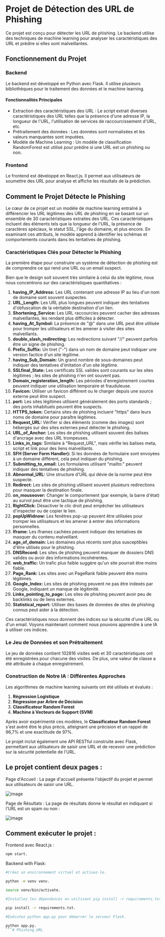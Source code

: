 # Projet de Détection des URL de Phishing

Ce projet est conçu pour détecter les URL de phishing. Le backend utilise des techniques de machine learning pour analyser les caractéristiques des URL et prédire si elles sont malveillantes.

## Fonctionnement du Projet

### Backend

Le backend est développé en Python avec Flask. Il utilise plusieurs bibliothèques pour le traitement des données et le machine learning.

#### Fonctionnalités Principales

- Extraction des caractéristiques des URL : Le script extrait diverses caractéristiques des URL telles que la présence d'une adresse IP, la longueur de l'URL, l'utilisation de services de raccourcissement d'URL, etc.
- Prétraitement des données : Les données sont normalisées et les valeurs manquantes sont imputées.
- Modèle de Machine Learning : Un modèle de classification RandomForest est utilisé pour prédire si une URL est un phishing ou non.

### Frontend

Le frontend est développé en React.js. Il permet aux utilisateurs de soumettre des URL pour analyse et affiche les résultats de la prédiction.

## Comment le Projet Détecte le Phishing

Le cœur de ce projet est un modèle de machine learning entraîné à différencier les URL légitimes des URL de phishing en se basant sur un ensemble de 30 caractéristiques extraites des URL. Ces caractéristiques incluent des éléments tels que la longueur de l'URL, la présence de caractères spéciaux, le statut SSL, l'âge du domaine, et plus encore. En examinant ces attributs, le modèle apprend à identifier les schémas et comportements courants dans les tentatives de phishing.

### Caractéristiques Clés pour Détecter le Phishing

La première étape pour construire un système de détection de phishing est de comprendre ce qui rend une URL ou un email suspect.

Bien que le design soit souvent très similaire à celui du site légitime, nous nous concentrons sur des caractéristiques quantitatives :

1. **having_IP_Address:** Les URL contenant une adresse IP au lieu d'un nom de domaine sont souvent suspectes.
2. **URL_Length:** Les URL plus longues peuvent indiquer des tentatives d'obfuscation de la véritable destination d'un lien.
3. **Shortening_Service:** Les URL raccourcies peuvent cacher des adresses malveillantes, les rendant plus difficiles à détecter.
4. **having_At_Symbol:** La présence de "@" dans une URL peut être utilisée pour tromper les utilisateurs et les amener à visiter des sites malveillants.
5. **double_slash_redirecting:** Les redirections suivant "//" peuvent parfois être un signe de phishing.
6. **Prefix_Suffix:** Un tiret ("-") dans un nom de domaine peut indiquer une version factice d'un site légitime.
7. **having_Sub_Domain:** Un grand nombre de sous-domaines peut indiquer des tentatives d'imitation d'un site légitime.
8. **SSLfinal_State:** Les certificats SSL valides sont courants sur les sites légitimes ; les sites de phishing n'en ont souvent pas.
9. **Domain_registeration_length:** Les périodes d'enregistrement courtes peuvent indiquer une utilisation temporaire et frauduleuse.
10. **Favicon:** Utiliser un favicon différent ou le charger depuis une source externe peut être suspect.
11. **port:** Les sites légitimes utilisent généralement des ports standards ; des ports inhabituels peuvent être suspects.
12. **HTTPS_token:** Certains sites de phishing incluent "https" dans leurs noms de domaine pour paraître légitimes.
13. **Request_URL:** Vérifier si des éléments (comme des images) sont hébergés sur des sites externes peut détecter le phishing.
14. **URL_of_Anchor:** Les sites de phishing utilisent souvent des balises d'ancrage avec des URL trompeuses.
15. **Links_in_tags:** Similaire à "Request_URL", mais vérifie les balises meta, script et link pour des liens malveillants.
16. **SFH (Server Form Handler):** Si les données de formulaire sont envoyées à un domaine différent, cela peut indiquer du phishing.
17. **Submitting_to_email:** Les formulaires utilisant "mailto:" peuvent indiquer des tentatives de phishing.
18. **Abnormal_URL:** Une structure d'URL qui dévie de la norme peut être suspecte.
19. **Redirect:** Les sites de phishing utilisent souvent plusieurs redirections pour masquer la destination finale.
20. **on_mouseover:** Changer le comportement (par exemple, la barre d'état) au survol peut être une tactique de phishing.
21. **RightClick:** Désactiver le clic droit peut empêcher les utilisateurs d'inspecter ou de copier le lien.
22. **popUpWidnow:** Les fenêtres pop-up peuvent être utilisées pour tromper les utilisateurs et les amener à entrer des informations personnelles.
23. **Iframe:** Les iframes cachées peuvent indiquer des tentatives de masquer du contenu malveillant.
24. **age_of_domain:** Les domaines plus récents sont plus susceptibles d'être utilisés pour le phishing.
25. **DNSRecord:** Les sites de phishing peuvent manquer de dossiers DNS valides ou avoir des informations incohérentes.
26. **web_traffic:** Un trafic plus faible suggère qu'un site pourrait être moins fiable.
27. **Page_Rank:** Les sites avec un PageRank faible peuvent être moins légitimes.
28. **Google_Index:** Les sites de phishing peuvent ne pas être indexés par Google, indiquant un manque de légitimité.
29. **Links_pointing_to_page:** Les sites de phishing peuvent avoir peu de backlinks ou de liens externes.
30. **Statistical_report:** Utiliser des bases de données de sites de phishing connus peut aider à la détection.

Ces caractéristiques nous donnent des indices sur la sécurité d'une URL ou d'un email. Voyons maintenant comment nous pouvons apprendre à une IA à utiliser ces indices.

### Le Jeu de Données et son Prétraitement

Le jeu de données contient 102816 visites web et 30 caractéristiques ont été enregistrées pour chacune des visites. De plus, une valeur de classe a été attribuée à chaque enregistrement.

### Construction de Notre IA : Différentes Approches

Les algorithmes de machine learning suivants ont été utilisés et évalués :
1. **Régression Logistique**
2. **Régression par Arbre de Décision**
3. **Classificateur Random Forest**
4. **Machine à Vecteurs de Support (SVM)**

Après avoir expérimenté ces modèles, le **Classificateur Random Forest** s'est avéré être le plus précis, atteignant une précision et un rappel de 96,7% et une exactitude de 97%.

Le projet inclut également une API RESTful construite avec Flask, permettant aux utilisateurs de saisir une URL et de recevoir une prédiction sur la sécurité potentielle de l'URL.

## Le projet contient deux pages :

Page d'Accueil :
La page d'accueil présente l'objectif du projet et permet aux utilisateurs de saisir une URL.

![image](https://github.com/user-attachments/assets/3135dd5b-2ce7-4344-869b-0f279fb2b739)

Page de Résultats :
La page de résultats donne le résultat en indiquant si l'URL est un spam ou non :

![image](https://github.com/user-attachments/assets/c61a6a69-38b5-489d-878a-b11e3b166f85)

## Comment exécuter le projet :

Frontend avec React.js :

```sh
npm start.
```

Backend with Flask:

```sh
#Créez un environnement virtuel et activez-le.

python -m venv venv.

source venv/bin/activate.

#Installez les dépendances en utilisant pip install -r requirements.txt.

pip install -r requirements.txt.

#Exécutez python app.py pour démarrer le serveur Flask.

python app.py.
```# Phishing_URL
